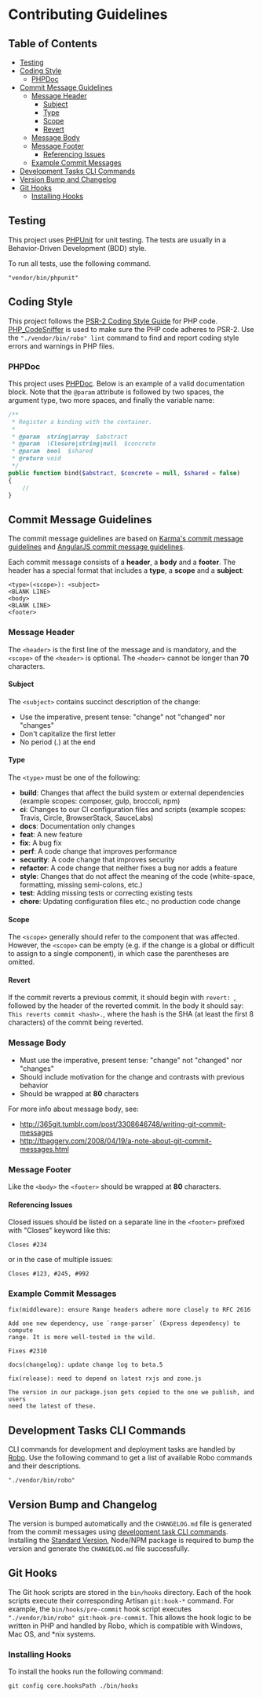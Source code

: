 Contributing Guidelines
=======================

Table of Contents
-----------------

<!--lint disable list-item-spacing-->

- [Testing](#testing)
- [Coding Style](#coding-style)
  - [PHPDoc](#phpdoc)
- [Commit Message Guidelines](#commit-message-guidelines)
  - [Message Header](#message-header)
    - [Subject](#subject)
    - [Type](#type)
    - [Scope](#scope)
    - [Revert](#revert)
  - [Message Body](#message-body)
  - [Message Footer](#message-footer)
    - [Referencing Issues](#referencing-issues)
  - [Example Commit Messages](#example-commit-messages)
- [Development Tasks CLI Commands](#development-tasks-cli-commands)
- [Version Bump and Changelog](#version-bump-and-changelog)
- [Git Hooks](#git-hooks)
  - [Installing Hooks](#installing-hooks)

<!--lint enable list-item-spacing-->

Testing
-------

This project uses [PHPUnit](https://phpunit.de) for unit testing. The tests are
usually in a Behavior-Driven Development (BDD) style.

To run all tests, use the following command.
```shell
"vendor/bin/phpunit"
```

Coding Style
------------

This project follows the [PSR-2 Coding Style Guide](https://www.php-fig.org/psr/psr-2/)
for PHP code. [PHP_CodeSniffer](https://github.com/squizlabs/PHP_CodeSniffer) is
used to make sure the PHP code adheres to PSR-2. Use the `"./vendor/bin/robo" lint`
command to find and report coding style errors and warnings in PHP files.

### PHPDoc

This project uses
[PHPDoc](https://docs.phpdoc.org/references/phpdoc/index.html). Below is an
example of a valid documentation block. Note that the `@param` attribute is
followed by two spaces, the argument type, two more spaces, and finally the
variable name:

```php
/**
 * Register a binding with the container.
 *
 * @param  string|array  $abstract
 * @param  \Closure|string|null  $concrete
 * @param  bool  $shared
 * @return void
 */
public function bind($abstract, $concrete = null, $shared = false)
{
    //
}
```

Commit Message Guidelines
-------------------------

The commit message guidelines are based on
[Karma's commit message guidelines](http://karma-runner.github.io/1.0/dev/git-commit-msg.html)
and [AngularJS commit message guidelines](https://github.com/angular/angular/blob/master/CONTRIBUTING.md).

Each commit message consists of a **header**, a **body** and a **footer**. The
header has a special format that includes a **type**, a **scope** and a
**subject**:

```text
<type>(<scope>): <subject>
<BLANK LINE>
<body>
<BLANK LINE>
<footer>
```

### Message Header

The `<header>` is the first line of the message and is mandatory, and the
`<scope>` of the `<header>` is optional. The `<header>` cannot be longer than
**70** characters.

#### Subject
The `<subject>` contains succinct description of the change:

- Use the imperative, present tense: "change" not "changed" nor "changes"
- Don't capitalize the first letter
- No period (.) at the end

#### Type
The `<type>` must be one of the following:

<!--lint disable list-item-spacing-->

- **build**: Changes that affect the build system or external dependencies
  (example scopes: composer, gulp, broccoli, npm)
- **ci**: Changes to our CI configuration files and scripts (example scopes:
  Travis, Circle, BrowserStack, SauceLabs)
- **docs**: Documentation only changes
- **feat**: A new feature
- **fix**: A bug fix
- **perf**: A code change that improves performance
- **security**: A code change that improves security
- **refactor**: A code change that neither fixes a bug nor adds a feature
- **style**: Changes that do not affect the meaning of the code (white-space,
  formatting, missing semi-colons, etc.)
- **test**: Adding missing tests or correcting existing tests
- **chore**: Updating configuration files etc.; no production code change

<!--lint enable list-item-spacing-->

#### Scope

The `<scope>` generally should refer to the component that was affected.
However, the `<scope>` can be empty (e.g. if the change is a global or difficult
to assign to a single component), in which case the parentheses are omitted.

#### Revert

If the commit reverts a previous commit, it should begin with `revert: `,
followed by the header of the reverted commit. In the body it should say:
`This reverts commit <hash>.`, where the hash is the SHA (at least the first 8
characters) of the commit being reverted.

### Message Body

- Must use the imperative, present tense: "change" not "changed" nor "changes"
- Should include motivation for the change and contrasts with previous behavior
- Should be wrapped at **80** characters

For more info about message body, see:
- <http://365git.tumblr.com/post/3308646748/writing-git-commit-messages>
- <http://tbaggery.com/2008/04/19/a-note-about-git-commit-messages.html>

### Message Footer

Like the `<body>` the `<footer>` should be wrapped at **80** characters.

#### Referencing Issues

Closed issues should be listed on a separate line in the `<footer>` prefixed
with "Closes" keyword like this:

```text
Closes #234
```

or in the case of multiple issues:

```text
Closes #123, #245, #992
```

### Example Commit Messages

```text
fix(middleware): ensure Range headers adhere more closely to RFC 2616

Add one new dependency, use `range-parser` (Express dependency) to compute
range. It is more well-tested in the wild.

Fixes #2310
```

```text
docs(changelog): update change log to beta.5
```

```text
fix(release): need to depend on latest rxjs and zone.js

The version in our package.json gets copied to the one we publish, and users
need the latest of these.
```

Development Tasks CLI Commands
------------------------------

CLI commands for development and deployment tasks are handled by [Robo](https://robo.li/).
Use the following command to get a list of available Robo commands and their
descriptions.
```shell
"./vendor/bin/robo"
```

Version Bump and Changelog
--------------------------

The version is bumped automatically and the `CHANGELOG.md` file is generated
from the commit messages using [development task CLI commands](#development-tasks-cli-commands).
Installing the [Standard Version](https://github.com/conventional-changelog/standard-version),
Node/NPM package is required to bump the version and generate the `CHANGELOG.md`
file successfully.

Git Hooks
---------

The Git hook scripts are stored in the `bin/hooks` directory. Each of the hook
scripts execute their corresponding Artisan `git:hook-*` command. For example,
the `bin/hooks/pre-commit` hook script executes `"./vendor/bin/robo" git:hook-pre-commit`.
This allows the hook logic to be written in PHP and handled by Robo, which is
compatible with Windows, Mac OS, and \*nix systems.

### Installing Hooks

To install the hooks run the following command:
```shell
git config core.hooksPath ./bin/hooks
```
